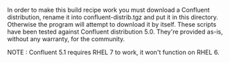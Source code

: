 In order to make this build recipe work you must download a Confluent distribution, rename it into confluent-distrib.tgz and put it in this directory. Otherwise the program will attempt to download it by itself. These scripts have been tested against Confluent distribution 5.0. They're provided as-is, without any warranty, for the community.

NOTE : Confluent 5.1 requires RHEL 7 to work, it won't function on RHEL 6.
